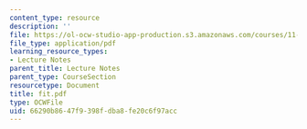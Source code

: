 ```yaml
---
content_type: resource
description: ''
file: https://ol-ocw-studio-app-production.s3.amazonaws.com/courses/11-204-planning-communications-and-digital-media-fall-2004/66290b8647f9398fdba8fe20c6f97acc_fit.pdf
file_type: application/pdf
learning_resource_types:
- Lecture Notes
parent_title: Lecture Notes
parent_type: CourseSection
resourcetype: Document
title: fit.pdf
type: OCWFile
uid: 66290b86-47f9-398f-dba8-fe20c6f97acc
---
```


